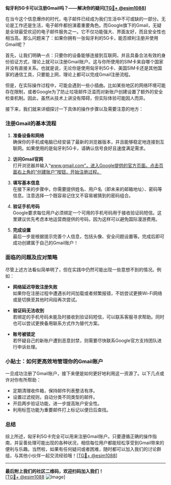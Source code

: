 **匈牙利5G卡可以注册Gmail吗？——解决你的疑问[[TG💪+ @esim1088](https://t.me/s/esim1088)]**

在当今这个信息爆炸的时代，电子邮件已经成为我们生活中不可或缺的一部分。无论是工作还是生活，电子邮件都扮演着重要角色。而Google旗下的Gmail，无疑是全球最受欢迎的电子邮件服务之一。它不仅功能强大、界面友好，而且安全性也相当高。那么问题来了：如果你拥有一张匈牙利的5G卡，能否顺利注册并使用Gmail呢？

首先，让我们明确一点：只要你的设备能够连接到互联网，并且具备合法有效的身份验证方式，理论上就可以注册Gmail账户。这与你所使用的SIM卡来自哪个国家并没有直接关系。也就是说，无论你是使用匈牙利5G卡、美国SIM卡还是其他国家的通信工具，只要能上网，理论上都可以完成Gmail注册流程。

但是，在实际操作过程中，可能会遇到一些小插曲。比如某些地区的网络环境可能存在限制，或者Google为了防止垃圾邮件泛滥而对新账户创建设置了额外的安全检查机制。因此，虽然从技术上讲没有障碍，但实际体验可能因人而异。

接下来，我们就来详细探讨一下具体的操作步骤以及需要注意的地方：

### 注册Gmail的基本流程

1. **准备设备和网络**  
   确保你的手机或电脑已经安装了最新的浏览器版本，并且能够稳定地连接到互联网。如果使用的是匈牙利5G卡，请确认信号良好且速度满足需求。

2. **访问Gmail官网**  
   打开浏览器并输入“www.gmail.com”，进入Google提供的官方页面。点击页面右上角的“创建账户”按钮，开始注册过程。

3. **填写基本信息**  
   在接下来的步骤中，你需要提供姓名、用户名（即未来的邮箱地址）、密码等信息。注意选择一个既容易记住又不容易被猜到的密码组合。

4. **验证手机号码**  
   Google要求每位用户必须绑定一个可用的手机号码用于接收验证码短信。这里建议优先考虑本地运营商提供的号码，因为这样可以避免国际漫游费用。

5. **完成设置**  
   最后一步是根据提示完善个人信息，包括头像、安全问题设置等。完成后即可成功创建属于自己的Gmail账户！

### 面临的问题及应对策略

尽管上述方法看似简单明了，但在实践中仍然可能出现一些意想不到的情况。例如：

- **网络延迟导致注册失败**  
  如果你在注册过程中遭遇长时间加载或者频繁报错，不妨尝试更换Wi-Fi网络或是切换至其他时间段再次尝试。

- **验证码无法收到**  
  若绑定的手机号码未能及时接收到验证码短信，可以联系客服寻求帮助。同时也可以尝试更换备用联系方式作为替代方案。

- **账号被锁定**  
  若怀疑自己的新账户遭到恶意封禁，则需要尽快联系Google官方支持团队进行申诉处理。

### 小贴士：如何更高效地管理你的Gmail账户

一旦成功注册了Gmail账户，接下来便是如何更好地利用这一资源了。以下几点或许对你有所帮助：

- 定期清理收件箱，保持邮件列表整洁有序。
- 设置过滤规则，自动分类不同类型的邮件。
- 开启两步验证功能，进一步提高账户安全性。
- 利用标签功能为重要邮件打上标记以便日后查找。

### 总结

综上所述，匈牙利5G卡完全可以用来注册Gmail账户。只要遵循正确的操作指南，并妥善处理可能出现的各种状况，相信每位用户都能轻松享受到Gmail带来的便利与乐趣。当然啦，如果有任何疑问或者困难，随时都可以加入我们的讨论群组，与其他小伙伴一起交流经验哦！[[TG💪+ @esim1088](https://t.me/s/esim1088)]

---

**最后附上我们的社区二维码，欢迎扫码加入我们！**  
[[TG💪+ @esim1088](https://t.me/s/esim1088) ![Image](https://i.postimg.cc/4NQfJmqS/Snipaste-2025-05-13-00-14-12.png)]